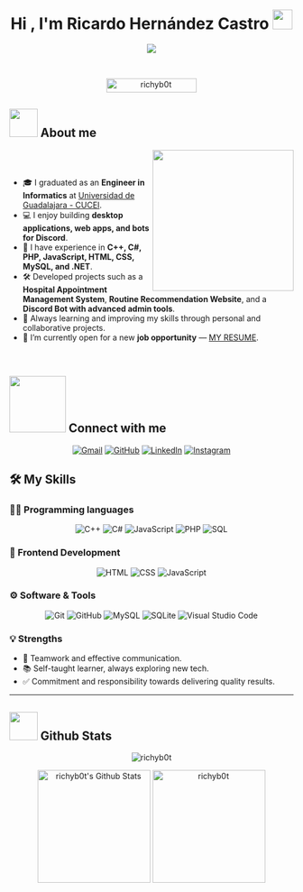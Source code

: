 <h1 align="center">Hi , I'm Ricardo Hernández Castro <img src="https://media.giphy.com/media/hvRJCLFzcasrR4ia7z/giphy.gif" width="35"></h1>
<p align="center">
  <a href="https://github.com/DenverCoder1/readme-typing-svg"><img src="https://readme-typing-svg.herokuapp.com?font=Time+New+Roman&color=%23C8BE25&size=25&center=true&vCenter=true&width=600&height=100&lines=Software+Developer;Full+Stack+Web+Developer;C%2B%2B%2C+C%23+%26+PHP+Programmer;Discord+Bot+Developer;Always+learning+new+technologies;Looking+for+new+opportunities"></a>
</p>

<br>

<p align="center"> 
	<img src="https://komarev.com/ghpvc/?username=richyb0t&label=Profile%20views&color=0047AB&style=plastic?" alt="richyb0t" height=25px, width=160px/> 
</p>

## <picture><img src = "https://github.com/7oSkaaa/7oSkaaa/blob/main/Images/about_me.gif?raw=true" width = 50px></picture> About me

<picture> <img align="right" src="https://github.com/7oSkaaa/7oSkaaa/blob/main/Images/Right_Side.gif?raw=true" width = 250px></picture>

<br><br>

- 🎓 I graduated as an **Engineer in Informatics** at [Universidad de Guadalajara - CUCEI](https://www.cucei.udg.mx/).  
- 💻 I enjoy building **desktop applications, web apps, and bots for Discord**.  
- 🚀 I have experience in **C++, C#, PHP, JavaScript, HTML, CSS, MySQL, and .NET**.  
- 🛠️ Developed projects such as a **Hospital Appointment Management System**, **Routine Recommendation Website**, and a **Discord Bot with advanced admin tools**.  
- 🌱 Always learning and improving my skills through personal and collaborative projects.  
- 🤝 I’m currently open for a new **job opportunity** — [MY RESUME](#).  

<br>

## <picture> <img src="https://github.com/7oSkaaa/7oSkaaa/blob/main/Images/Connect-with-me.gif?raw=true" width="100px"> </picture> Connect with me
<p align="center">
	<a href="ricardohdez1207@gmail.com"><img img src="https://img.shields.io/badge/gmail-%23EA4335.svg?style=plastic&logo=gmail&logoColor=white" alt="Gmail"/></a>
	<a href="https://github.com/richyb0t"><img src="https://img.shields.io/badge/github-%23181717.svg?style=plastic&logo=github&logoColor=white" alt="GitHub"/></a>
	<a href="https://www.linkedin.com/in/richyb0t"><img src="https://img.shields.io/badge/linkedin-%230A66C2.svg?style=plastic&logo=linkedin&logoColor=white" alt="LinkedIn"/></a>
	<a href="https://www.instagram.com/ricardoo.bot"><img src="https://img.shields.io/badge/instagram-%23E4405F.svg?style=plastic&logo=instagram&logoColor=white" alt="Instagram"/></a>
</p>

## 🛠️ My Skills

### 👨‍💻 Programming languages
<p align="center"> 
  <img alt="C++" src="https://img.shields.io/badge/C++%20-%2300599C.svg?style=plastic&logo=c%2B%2B&logoColor=white">
  <img alt="C#" src="https://img.shields.io/badge/C%23%20-%23239120.svg?style=plastic&logo=c-sharp&logoColor=white">
  <img alt="JavaScript" src="https://img.shields.io/badge/JavaScript%20-%23F7DF1E.svg?style=plastic&logo=javascript&logoColor=black">
  <img alt="PHP" src="https://img.shields.io/badge/PHP%20-%23777BB4.svg?style=plastic&logo=php&logoColor=white">
  <img alt="SQL" src="https://img.shields.io/badge/SQL%20-%23025E8C.svg?style=plastic&logo=sqlite&logoColor=white">
</p>

### 🎨 Frontend Development
<p align="center"> 
  <img alt="HTML" src="https://img.shields.io/badge/HTML5%20-%23E34F26.svg?style=plastic&logo=html5&logoColor=white">
  <img alt="CSS" src="https://img.shields.io/badge/CSS%20-%231572B6.svg?style=plastic&logo=css3&logoColor=white">
  <img alt="JavaScript" src="https://img.shields.io/badge/JavaScript%20-%23F7DF1E.svg?style=plastic&logo=javascript&logoColor=black">
</p>

### ⚙️ Software & Tools
<p align="center">
  <img alt="Git" src="https://img.shields.io/badge/Git%20-%23F05033.svg?style=plastic&logo=git&logoColor=white">
  <img alt="GitHub" src="https://img.shields.io/badge/github-%23181717.svg?style=plastic&logo=github&logoColor=white">
  <img alt="MySQL" src="https://img.shields.io/badge/mysql-%234479A1.svg?&style=plastic&logo=mysql&logoColor=white"/>
  <img alt="SQLite" src="https://img.shields.io/badge/sqlite-%2307405e.svg?&style=plastic&logo=sqlite&logoColor=white"/>
  <img alt="Visual Studio Code" src="https://img.shields.io/badge/Visual%20Studio%20Code-0078d7.svg?style=plastic&logo=visual-studio-code&logoColor=white">
</p>

### 💡 Strengths
- 🤝 Teamwork and effective communication.  
- 📚 Self-taught learner, always exploring new tech.  
- ✅ Commitment and responsibility towards delivering quality results.  

---

## <picture> <img src = "https://github.com/7oSkaaa/7oSkaaa/blob/main/Images/Statistics.gif?raw=true" width = 50px>  </picture> Github Stats
<p align="center">
  <img src="https://github-readme-streak-stats.herokuapp.com/?user=richyb0t&theme=tokyonight_duo" alt="richyb0t" />
</p>
<p align="center">
  <img alt="richyb0t's Github Stats" src="https://github-readme-stats.vercel.app/api?username=richyb0t&show_icons=true&count_private=true&locale=en&theme=tokyonight&layout=compact" height="200px"/>
  <img src="https://github-readme-stats.vercel.app/api/top-langs?username=richyb0t&langs_count=6&show_icons=true&locale=en&theme=tokyonight" alt="richyb0t" height="200px"/>
</p>





